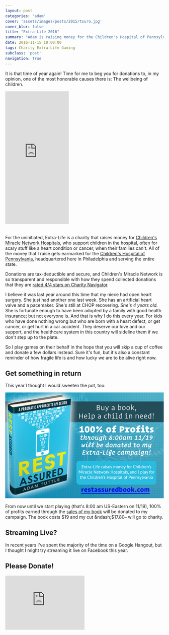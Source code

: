 ```yaml
---
layout: post
categories: 'adam'
cover: 'assets/images/posts/2015/tsuro.jpg'
cover_blur: false
title: "Extra-Life 2016"
summary: "Adam is raising money for the Children's Hospital of Pennsylvania again, and could really use your help!"
date: 2016-11-15 10:00:00
tags: Charity Extra-Life Gaming
subclass: 'post'
navigation: True
---
```


It is that time of year again! Time for me to beg you for donations to, in my opinion, one of the most honorable causes there is: The wellbeing of children.

<iframe src="http://www.extra-life.org/index.cfm?fuseaction=widgets.200x420thermo&participantID=212112" width="202" height="422" frameborder="0" scrolling="no" style="margin:0 auto;"><a href="http://www.extra-life.org/index.cfm?fuseaction=donorDrive.participant&participantID=212112">Make a Donation!</a></iframe>

<br/>For the uninitiated, Extra-Life is a charity that raises money for [Children's Miracle Network Hospitals][cmnh], who support children in the hospital, often for scary stuff like a heart condition or cancer, when their families can't. All of the money that I raise gets earmarked for the [Children's Hospital of Pennsylvania][chop], headquartered here in Philadelphia and serving the entire state.

Donations are tax-deductible and secure, and Children's Miracle Network is so transparent and responsible with how they spend collected donations that they are [rated 4/4 stars on Charity Navigator][cn].

I believe it was last year around this time that my niece had open heart surgery. She just had another one last week. She has an artificial heart valve and a pacemaker. She's still at CHOP recovering. _She's 4 years old._ She is fortunate enough to have been adopted by a family with good health insurance; but not everyone is. And that is why I do this every year. For kids who have done nothing wrong but who are born with a heart defect, or get cancer, or get hurt in a car accident. They deserve our love and our support, and the healthcare system in this country will sideline them if we don't step up to the plate.

So I play games on their behalf in the hope that you will skip a cup of coffee and donate a few dollars instead. Sure it's fun, but it's also a constant reminder of how fragile life is and how lucky we are to be alive right now.

## Get something in return

This year I thought I would sweeten the pot, too:

[![Flyer for my book deal][book_splash]][book]

From now until we start playing (that's 8:00 am US-Eastern on 11/19), 100% of profits earned through the [sales of my book][book] will be donated to my campaign. The book costs $19 and my cut &ndash;$17.80&ndash; will go to charity.

## Streaming Live?

In recent years I've spent the majority of the time on a Google Hangout, but I thought I might try streaming it live on Facebook this year.

## Please Donate!

<iframe src="http://www.extra-life.org/index.cfm?fuseaction=widgets.250x170ribbon&participantID=212112" width="252" height="172" frameborder="0" scrolling="no" style="margin:0 auto;"><a href="http://www.extra-life.org/index.cfm?fuseaction=donorDrive.participant&participantID=212112">Make a Donation!</a></iframe>


[cmnh]: https://chop.childrensmiraclenetworkhospitals.org/
[chop]: http://www.chop.edu/
[cn]: http://www.charitynavigator.org/index.cfm?bay=search.summary&orgid=5756
[book_splash]: /assets/images/posts/2016/rest-assured-extra-life.png
[book]: http://restassuredbook.com
